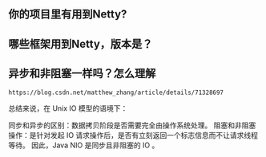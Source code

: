 
## 你的项目里有用到Netty?

## 哪些框架用到Netty，版本是？


## 异步和非阻塞一样吗？怎么理解
```text
https://blog.csdn.net/matthew_zhang/article/details/71328697
```

总结来说，在 Unix IO 模型的语境下：

同步和异步的区别：数据拷贝阶段是否需要完全由操作系统处理。
阻塞和非阻塞操作：是针对发起 IO 请求操作后，是否有立刻返回一个标志信息而不让请求线程等待。
因此，Java NIO 是同步且非阻塞的 IO 。